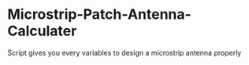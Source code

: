 # Microstrip-Patch-Antenna-Calculater
Script gives you every variables to design a microstrip antenna properly
